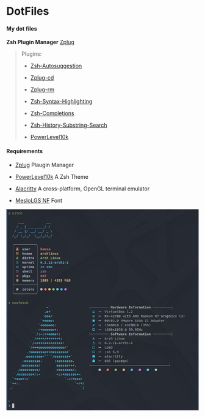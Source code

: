 # DotFiles

#### My dot files

**Zsh Plugin Manager** [Zplug](https://github.com/zplug/zplug)

> Plugins:
> 
> - [Zsh-Autosuggestion](https://github.com/zsh-users/zsh-autosuggestions)
> 
> - [Zplug-cd](https://github.com/b4b4r07/zplug-cd)
> 
> - [Zplug-rm](https://github.com/b4b4r07/zplug-rm)
> 
> - [Zsh-Syntax-Highlighting](https://github.com/zsh-users/zsh-syntax-highlighting)
> 
> - [Zsh-Completions](https://github.com/zsh-users/zsh-completions)
> 
> - [Zsh-History-Substring-Search](https://github.com/zsh-users/zsh-history-substring-search)
> 
> - [PowerLevel10k](https://github.com/romkatv/powerlevel10k) 

#### Requirements

- [Zplug](https://github.com/zplug/zplug) Plaugin Manager

- [PowerLevel10k](https://github.com/romkatv/powerlevel10k) A Zsh Theme

- [Alacritty](https://github.com/alacritty/alacritty) A cross-platform, OpenGL terminal emulator

- [MesloLGS NF](https://github.com/romkatv/powerlevel10k#fonts) Font

![Screen Shot](./screenshot.jpg)
